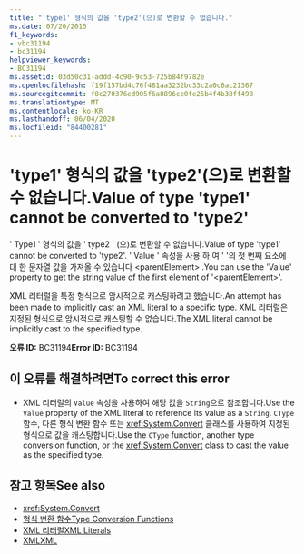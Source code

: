 ```yaml
---
title: "'type1' 형식의 값을 'type2'(으)로 변환할 수 없습니다."
ms.date: 07/20/2015
f1_keywords:
- vbc31194
- bc31194
helpviewer_keywords:
- BC31194
ms.assetid: 03d50c31-addd-4c90-9c53-725b84f9782e
ms.openlocfilehash: f19f157bd4c76f481aa3232bc33c2a0c6ac21367
ms.sourcegitcommit: f8c270376ed905f6a8896ce0fe25b4f4b38ff498
ms.translationtype: MT
ms.contentlocale: ko-KR
ms.lasthandoff: 06/04/2020
ms.locfileid: "84400281"
---
```

# <a name="value-of-type-type1-cannot-be-converted-to-type2"></a><span data-ttu-id="ed968-102">'type1' 형식의 값을 'type2'(으)로 변환할 수 없습니다.</span><span class="sxs-lookup"><span data-stu-id="ed968-102">Value of type 'type1' cannot be converted to 'type2'</span></span>
<span data-ttu-id="ed968-103">' Type1 ' 형식의 값을 ' type2 ' (으)로 변환할 수 없습니다.</span><span class="sxs-lookup"><span data-stu-id="ed968-103">Value of type 'type1' cannot be converted to 'type2'.</span></span> <span data-ttu-id="ed968-104">' Value ' 속성을 사용 하 여 ' '의 첫 번째 요소에 대 한 문자열 값을 가져올 수 있습니다 \<parentElement> .</span><span class="sxs-lookup"><span data-stu-id="ed968-104">You can use the 'Value' property to get the string value of the first element of '\<parentElement>'.</span></span>  
  
 <span data-ttu-id="ed968-105">XML 리터럴을 특정 형식으로 암시적으로 캐스팅하려고 했습니다.</span><span class="sxs-lookup"><span data-stu-id="ed968-105">An attempt has been made to implicitly cast an XML literal to a specific type.</span></span> <span data-ttu-id="ed968-106">XML 리터럴은 지정된 형식으로 암시적으로 캐스팅할 수 없습니다.</span><span class="sxs-lookup"><span data-stu-id="ed968-106">The XML literal cannot be implicitly cast to the specified type.</span></span>  
  
 <span data-ttu-id="ed968-107">**오류 ID:** BC31194</span><span class="sxs-lookup"><span data-stu-id="ed968-107">**Error ID:** BC31194</span></span>  
  
## <a name="to-correct-this-error"></a><span data-ttu-id="ed968-108">이 오류를 해결하려면</span><span class="sxs-lookup"><span data-stu-id="ed968-108">To correct this error</span></span>  
  
- <span data-ttu-id="ed968-109">XML 리터럴의 `Value` 속성을 사용하여 해당 값을 `String`으로 참조합니다.</span><span class="sxs-lookup"><span data-stu-id="ed968-109">Use the `Value` property of the XML literal to reference its value as a `String`.</span></span> <span data-ttu-id="ed968-110">`CType` 함수, 다른 형식 변환 함수 또는 <xref:System.Convert> 클래스를 사용하여 지정된 형식으로 값을 캐스팅합니다.</span><span class="sxs-lookup"><span data-stu-id="ed968-110">Use the `CType` function, another type conversion function, or the <xref:System.Convert> class to cast the value as the specified type.</span></span>  
  
## <a name="see-also"></a><span data-ttu-id="ed968-111">참고 항목</span><span class="sxs-lookup"><span data-stu-id="ed968-111">See also</span></span>

- <xref:System.Convert>
- [<span data-ttu-id="ed968-112">형식 변환 함수</span><span class="sxs-lookup"><span data-stu-id="ed968-112">Type Conversion Functions</span></span>](../functions/type-conversion-functions.md)
- [<span data-ttu-id="ed968-113">XML 리터럴</span><span class="sxs-lookup"><span data-stu-id="ed968-113">XML Literals</span></span>](../xml-literals/index.md)
- [<span data-ttu-id="ed968-114">XML</span><span class="sxs-lookup"><span data-stu-id="ed968-114">XML</span></span>](../../programming-guide/language-features/xml/index.md)
